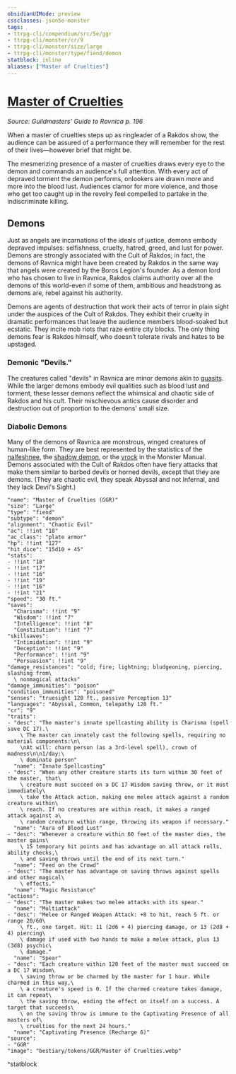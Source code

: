 ```yaml
---
obsidianUIMode: preview
cssclasses: json5e-monster
tags:
- ttrpg-cli/compendium/src/5e/ggr
- ttrpg-cli/monster/cr/9
- ttrpg-cli/monster/size/large
- ttrpg-cli/monster/type/fiend/demon
statblock: inline
aliases: ["Master of Cruelties"]
---
```

# [Master of Cruelties](3-Compendium\CLI\bestiary\fiend/master-of-cruelties-ggr.md)
*Source: Guildmasters' Guide to Ravnica p. 196*  

When a master of cruelties steps up as ringleader of a Rakdos show, the audience can be assured of a performance they will remember for the rest of their lives—however brief that might be.

The mesmerizing presence of a master of cruelties draws every eye to the demon and commands an audience's full attention. With every act of depraved torment the demon performs, onlookers are drawn more and more into the blood lust. Audiences clamor for more violence, and those who get too caught up in the revelry feel compelled to partake in the indiscriminate killing.

## Demons

Just as angels are incarnations of the ideals of justice, demons embody depraved impulses: selfishness, cruelty, hatred, greed, and lust for power. Demons are strongly associated with the Cult of Rakdos; in fact, the demons of Ravnica might have been created by Rakdos in the same way that angels were created by the Boros Legion's founder. As a demon lord who has chosen to live in Ravnica, Rakdos claims authority over all the demons of this world-even if some of them, ambitious and headstrong as demons are, rebel against his authority.

Demons are agents of destruction that work their acts of terror in plain sight under the auspices of the Cult of Rakdos. They exhibit their cruelty in dramatic performances that leave the audience members blood-soaked but ecstatic. They incite mob riots that raze entire city blocks. The only thing demons fear is Rakdos himself, who doesn't tolerate rivals and hates to be upstaged.

### Demonic "Devils."

The creatures called "devils" in Ravnica are minor demons akin to [quasits](quasit-xphb.md). While the larger demons embody evil qualities such as blood lust and torment, these lesser demons reflect the whimsical and chaotic side of Rakdos and his cult. Their mischievous antics cause disorder and destruction out of proportion to the demons' small size.

### Diabolic Demons

Many of the demons of Ravnica are monstrous, winged creatures of human-like form. They are best represented by the statistics of the [nalfeshnee](nalfeshnee.md), the [shadow demon](shadow-demon.md), or the [vrock](vrock.md) in the Monster Manual. Demons associated with the Cult of Rakdos often have fiery attacks that make them similar to barbed devils or horned devils, except that they are demons. (They are chaotic evil, they speak Abyssal and not Infernal, and they lack Devil's Sight.)

```statblock
"name": "Master of Cruelties (GGR)"
"size": "Large"
"type": "fiend"
"subtype": "demon"
"alignment": "Chaotic Evil"
"ac": !!int "18"
"ac_class": "plate armor"
"hp": !!int "127"
"hit_dice": "15d10 + 45"
"stats":
- !!int "18"
- !!int "17"
- !!int "16"
- !!int "19"
- !!int "16"
- !!int "21"
"speed": "30 ft."
"saves":
  "Charisma": !!int "9"
  "Wisdom": !!int "7"
  "Intelligence": !!int "8"
  "Constitution": !!int "7"
"skillsaves":
  "Intimidation": !!int "9"
  "Deception": !!int "9"
  "Performance": !!int "9"
  "Persuasion": !!int "9"
"damage_resistances": "cold; fire; lightning; bludgeoning, piercing, slashing from\
  \ nonmagical attacks"
"damage_immunities": "poison"
"condition_immunities": "poisoned"
"senses": "truesight 120 ft., passive Perception 13"
"languages": "Abyssal, Common, telepathy 120 ft."
"cr": "9"
"traits":
- "desc": "The master's innate spellcasting ability is Charisma (spell save DC 17).\
    \ The master can innately cast the following spells, requiring no material components:\n\
    \nAt will: charm person (as a 3rd-level spell), crown of madness\n\n1/day:\
    \ dominate person"
  "name": "Innate Spellcasting"
- "desc": "When any other creature starts its turn within 30 feet of the master, that\
    \ creature must succeed on a DC 17 Wisdom saving throw, or it must immediately\
    \ take the Attack action, making one melee attack against a random creature within\
    \ reach. If no creatures are within reach, it makes a ranged attack against a\
    \ random creature within range, throwing its weapon if necessary."
  "name": "Aura of Blood Lust"
- "desc": "Whenever a creature within 60 feet of the master dies, the master gains\
    \ 15 temporary hit points and has advantage on all attack rolls, ability checks,\
    \ and saving throws until the end of its next turn."
  "name": "Feed on the Crowd"
- "desc": "The master has advantage on saving throws against spells and other magical\
    \ effects."
  "name": "Magic Resistance"
"actions":
- "desc": "The master makes two melee attacks with its spear."
  "name": "Multiattack"
- "desc": "Melee or Ranged Weapon Attack: +8 to hit, reach 5 ft. or range 20/60\
    \ ft., one target. Hit: 11 (2d6 + 4) piercing damage, or 13 (2d8 + 4) piercing\
    \ damage if used with two hands to make a melee attack, plus 13 (3d8) psychic\
    \ damage."
  "name": "Spear"
- "desc": "Each creature within 120 feet of the master must succeed on a DC 17 Wisdom\
    \ saving throw or be charmed by the master for 1 hour. While charmed in this way,\
    \ a creature's speed is 0. If the charmed creature takes damage, it can repeat\
    \ the saving throw, ending the effect on itself on a success. A target that succeeds\
    \ on the saving throw is immune to the Captivating Presence of all masters of\
    \ cruelties for the next 24 hours."
  "name": "Captivating Presence (Recharge 6)"
"source":
- "GGR"
"image": "bestiary/tokens/GGR/Master of Cruelties.webp"
```
^statblock